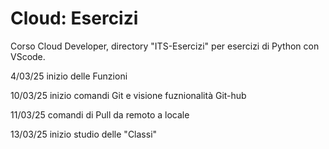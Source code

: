 # Cloud: Esercizi

Corso Cloud Developer, directory "ITS-Esercizi" per esercizi di Python con VScode.

4/03/25 inizio delle Funzioni

10/03/25 inizio comandi Git e visione fuznionalità Git-hub

11/03/25 comandi di Pull da remoto a locale

13/03/25 inizio studio delle "Classi"